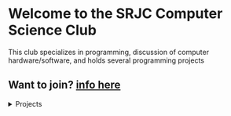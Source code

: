 # Welcome to the SRJC Computer Science Club

This club specializes in programming, discussion of computer hardware/software, and holds several programming projects

## Want to join? [info here](./JOIN.md)

<details>
<summary>Projects</summary>
<br>
 <a href="./GAMES.md">Games</a>
<details>
